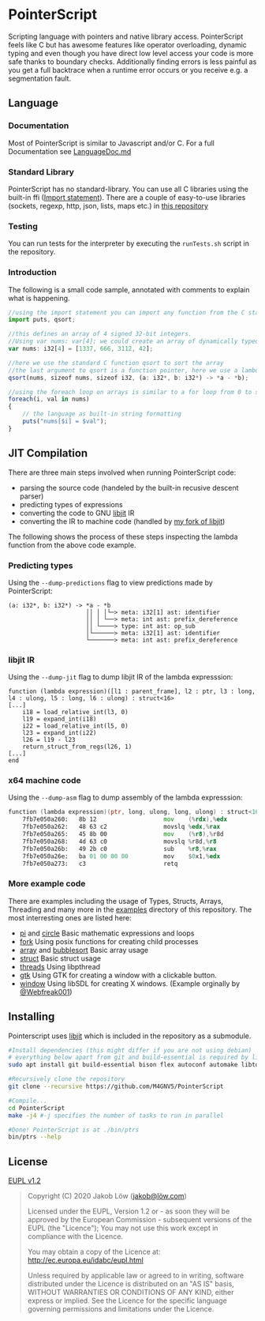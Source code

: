 # PointerScript

Scripting language with pointers and native library access. PointerScript
feels like C but has awesome features like operator overloading, dynamic typing and
even though you have direct low level access your code is more safe thanks to boundary
checks. Additionally finding errors is less painful as you get a full backtrace when a
runtime error occurs or you receive e.g. a segmentation fault.

## Language

### Documentation
Most of PointerScript is similar to Javascript and/or C. For a full Documentation see [LanguageDoc.md](LanguageDoc.md)

### Standard Library
PointerScript has no standard-library. You can use all C libraries using the built-in ffi ([Import statement](LanguageDoc.md#importstatement)).
There are a couple of easy-to-use libraries (sockets, regexp, http, json, lists, maps etc.)
in [this repository](https://github.com/M4GNV5/PtrsStuff)

### Testing
You can run tests for the interpreter by executing the `runTests.sh` script in the repository.

### Introduction
The following is a small code sample, annotated with comments to explain what is happening.
```javascript
//using the import statement you can import any function from the C standard library
import puts, qsort;

//this defines an array of 4 signed 32-bit integers.
//Using var nums: var[4]; we could create an array of dynamically typed variables instead.
var nums: i32[4] = [1337, 666, 3112, 42];

//here we use the standard C function qsort to sort the array
//the last argument to qsort is a function pointer, here we use a lambda expression
qsort(nums, sizeof nums, sizeof i32, (a: i32*, b: i32*) -> *a - *b);

//using the foreach loop on arrays is similar to a for loop from 0 to sizeof nums
foreach(i, val in nums)
{
	// the language as built-in string formatting
	puts("nums[$i] = $val");
}
```

## JIT Compilation
There are three main steps involved when running PointerScript code:
- parsing the source code (handeled by the built-in recusive descent parser)
- predicting types of expressions
- converting the code to GNU [libjit](https://www.gnu.org/software/libjit/) IR
- converting the IR to machine code (handled by [my fork of libjit](https://github.com/M4GNV5/libjit/tree/ptrs-graphalloc))

The following shows the process of these steps inspecting the lambda function from the above
code example.

### Predicting types
Using the `--dump-predictions` flag to view predictions made by PointerScript:
```
(a: i32*, b: i32*) -> *a - *b
                      ││ │ │└─> meta: i32[1] ast: identifier
                      ││ │ └──> meta: int ast: prefix_dereference
                      ││ └────> type: int ast: op_sub
                      │└──────> meta: i32[1] ast: identifier
                      └───────> meta: int ast: prefix_dereference
```

### libjit IR
Using the `--dump-jit` flag to dump libjit IR of the lambda expresssion:
```
function (lambda expression)([l1 : parent_frame], l2 : ptr, l3 : long, l4 : ulong, l5 : long, l6 : ulong) : struct<16>
[...]
	i18 = load_relative_int(l3, 0)
	l19 = expand_int(i18)
	i22 = load_relative_int(l5, 0)
	l23 = expand_int(i22)
	l26 = l19 - l23
	return_struct_from_regs(l26, 1)
[...]
end
```

### x64 machine code
Using the `--dump-asm` flag to dump assembly of the lambda expresssion:
```asm
function (lambda expression)(ptr, long, ulong, long, ulong) : struct<16>
    7fb7e050a260:	8b 12                	mov    (%rdx),%edx
    7fb7e050a262:	48 63 c2             	movslq %edx,%rax
    7fb7e050a265:	45 8b 00             	mov    (%r8),%r8d
    7fb7e050a268:	4d 63 c0             	movslq %r8d,%r8
    7fb7e050a26b:	49 2b c0             	sub    %r8,%rax
    7fb7e050a26e:	ba 01 00 00 00       	mov    $0x1,%edx
    7fb7e050a273:	c3                   	retq
```

### More example code
There are examples including the usage of Types, Structs, Arrays, Threading and many more in
the [examples](examples/) directory of this repository. The most interresting ones are listed here:

- [pi](examples/pi.ptrs) and [circle](examples/circle.ptrs) Basic mathematic expressions and loops
- [fork](examples/fork.ptrs) Using posix functions for creating child processes
- [array](examples/array.ptrs) and [bubblesort](examples/bubblesort.ptrs) Basic array usage
- [struct](examples/struct.ptrs) Basic struct usage
- [threads](examples/threads.ptrs) Using libpthread
- [gtk](examples/gtk.ptrs) Using GTK for creating a window with a clickable button.
- [window](examples/window.ptrs) Using libSDL for creating X windows. (Example orginally by [@Webfreak001](https://github.com/WebFreak001))

## Installing
Pointerscript uses [libjit](https://www.gnu.org/software/libjit/) which is included in the repository as a submodule.
```bash
#Install dependencies (this might differ if you are not using debian)
# everything below apart from git and build-essential is required by libjit
sudo apt install git build-essential bison flex autoconf automake libtool texinfo

#Recursively clone the repository
git clone --recursive https://github.com/M4GNV5/PointerScript

#Compile...
cd PointerScript
make -j4 #-j specifies the number of tasks to run in parallel

#Done! PointerScript is at ./bin/ptrs
bin/ptrs --help
```

## License
[EUPL v1.2](LICENSE.txt)

> Copyright (C) 2020 Jakob Löw (jakob@löw.com)
>
> Licensed under the EUPL, Version 1.2 or - as soon they will be approved by the European
> Commission - subsequent versions of the EUPL (the "Licence"); You may not use this work
> except in compliance with the Licence.
>
> You may obtain a copy of the Licence at:
> http://ec.europa.eu/idabc/eupl.html
>
> Unless required by applicable law or agreed to in writing, software distributed under
> the Licence is distributed on an "AS IS" basis, WITHOUT WARRANTIES OR CONDITIONS OF
> ANY KIND, either express or implied. See the Licence for the specific language
> governing permissions and limitations under the Licence.
